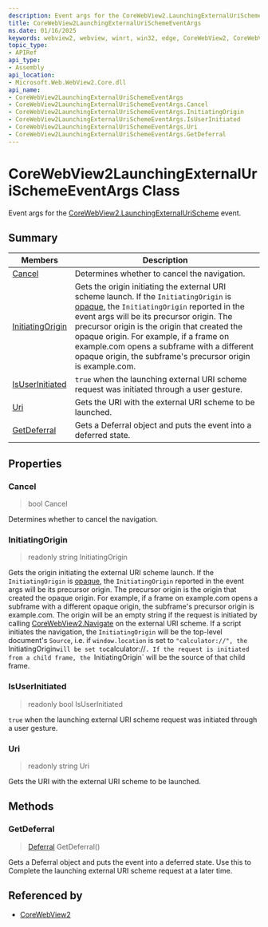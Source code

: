 ```yaml
---
description: Event args for the CoreWebView2.LaunchingExternalUriScheme event.
title: CoreWebView2LaunchingExternalUriSchemeEventArgs
ms.date: 01/16/2025
keywords: webview2, webview, winrt, win32, edge, CoreWebView2, CoreWebView2Controller, browser control, edge html, CoreWebView2LaunchingExternalUriSchemeEventArgs
topic_type:
- APIRef
api_type:
- Assembly
api_location:
- Microsoft.Web.WebView2.Core.dll
api_name:
- CoreWebView2LaunchingExternalUriSchemeEventArgs
- CoreWebView2LaunchingExternalUriSchemeEventArgs.Cancel
- CoreWebView2LaunchingExternalUriSchemeEventArgs.InitiatingOrigin
- CoreWebView2LaunchingExternalUriSchemeEventArgs.IsUserInitiated
- CoreWebView2LaunchingExternalUriSchemeEventArgs.Uri
- CoreWebView2LaunchingExternalUriSchemeEventArgs.GetDeferral
---
```


# CoreWebView2LaunchingExternalUriSchemeEventArgs Class



Event args for the [CoreWebView2.LaunchingExternalUriScheme](corewebview2.md#launchingexternalurischeme) event.

## Summary

Members|Description
--|--
[Cancel](#cancel) | Determines whether to cancel the navigation.
[InitiatingOrigin](#initiatingorigin) | Gets the origin initiating the external URI scheme launch. If the `InitiatingOrigin` is [opaque](https://html.spec.whatwg.org/multipage/origin.html#concept-origin-opaque), the `InitiatingOrigin` reported in the event args will be its precursor origin. The precursor origin is the origin that created the opaque origin. For example, if a frame on example.com opens a subframe with a different opaque origin, the subframe's precursor origin is example.com.
[IsUserInitiated](#isuserinitiated) | `true` when the launching external URI scheme request was initiated through a user gesture.
[Uri](#uri) | Gets the URI with the external URI scheme to be launched.
[GetDeferral](#getdeferral) | Gets a Deferral object and puts the event into a deferred state.

## Properties

### Cancel

>  bool Cancel

Determines whether to cancel the navigation.

### InitiatingOrigin

> readonly  string InitiatingOrigin

Gets the origin initiating the external URI scheme launch. If the `InitiatingOrigin` is [opaque](https://html.spec.whatwg.org/multipage/origin.html#concept-origin-opaque), the `InitiatingOrigin` reported in the event args will be its precursor origin. The precursor origin is the origin that created the opaque origin. For example, if a frame on example.com opens a subframe with a different opaque origin, the subframe's precursor origin is example.com.
The origin will be an empty string if the request is initiated by calling [CoreWebView2.Navigate](corewebview2.md#navigate) on the external URI scheme. If a script initiates the navigation, the `InitiatingOrigin` will be the top-level document's `Source`, i.e. if `window.location` is set to `"calculator://", the `InitiatingOrigin` will be set to `calculator://`. If the request is initiated from a child frame, the `InitiatingOrigin` will be the source of that child frame.

### IsUserInitiated

> readonly  bool IsUserInitiated

`true` when the launching external URI scheme request was initiated through a user gesture.

### Uri

> readonly  string Uri

Gets the URI with the external URI scheme to be launched.



## Methods

### GetDeferral

> [Deferral](/uwp/api/Windows.Foundation.Deferral) GetDeferral()

Gets a Deferral object and puts the event into a deferred state.
Use this to Complete the launching external URI scheme request at a later time.






## Referenced by

- [CoreWebView2](corewebview2.md)
